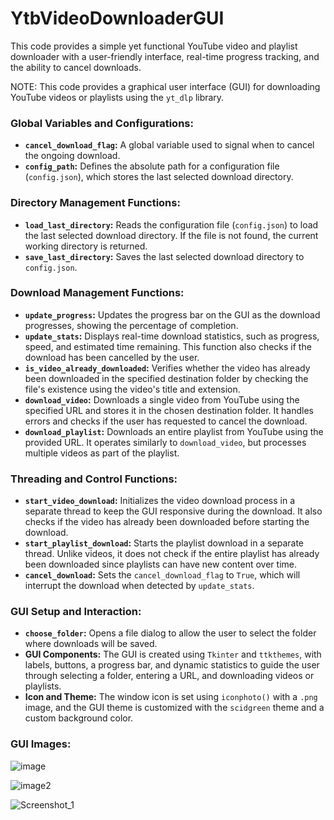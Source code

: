 # YtbVideoDownloaderGUI
This code provides a simple yet functional YouTube video and playlist downloader with a user-friendly interface, real-time progress tracking, and the ability to cancel downloads.

NOTE: This code provides a graphical user interface (GUI) for downloading YouTube videos or playlists using the `yt_dlp` library.

### Global Variables and Configurations:
- **`cancel_download_flag`:** A global variable used to signal when to cancel the ongoing download.
- **`config_path`:** Defines the absolute path for a configuration file (`config.json`), which stores the last selected download directory.

### Directory Management Functions:
- **`load_last_directory`:** Reads the configuration file (`config.json`) to load the last selected download directory. If the file is not found, the current working directory is returned.
- **`save_last_directory`:** Saves the last selected download directory to `config.json`.

### Download Management Functions:
- **`update_progress`:** Updates the progress bar on the GUI as the download progresses, showing the percentage of completion.
- **`update_stats`:** Displays real-time download statistics, such as progress, speed, and estimated time remaining. This function also checks if the download has been cancelled by the user.
- **`is_video_already_downloaded`:** Verifies whether the video has already been downloaded in the specified destination folder by checking the file's existence using the video's title and extension.
- **`download_video`:** Downloads a single video from YouTube using the specified URL and stores it in the chosen destination folder. It handles errors and checks if the user has requested to cancel the download.
- **`download_playlist`:** Downloads an entire playlist from YouTube using the provided URL. It operates similarly to `download_video`, but processes multiple videos as part of the playlist.

### Threading and Control Functions:
- **`start_video_download`:** Initializes the video download process in a separate thread to keep the GUI responsive during the download. It also checks if the video has already been downloaded before starting the download.
- **`start_playlist_download`:** Starts the playlist download in a separate thread. Unlike videos, it does not check if the entire playlist has already been downloaded since playlists can have new content over time.
- **`cancel_download`:** Sets the `cancel_download_flag` to `True`, which will interrupt the download when detected by `update_stats`.

### GUI Setup and Interaction:
- **`choose_folder`:** Opens a file dialog to allow the user to select the folder where downloads will be saved.
- **GUI Components:** The GUI is created using `Tkinter` and `ttkthemes`, with labels, buttons, a progress bar, and dynamic statistics to guide the user through selecting a folder, entering a URL, and downloading videos or playlists.
- **Icon and Theme:** The window icon is set using `iconphoto()` with a `.png` image, and the GUI theme is customized with the `scidgreen` theme and a custom background color.

### GUI Images:

![image](https://github.com/user-attachments/assets/49025da1-811c-445e-a9a1-71acd9372c1b)

![image2](https://github.com/user-attachments/assets/86c40fff-b028-4f89-8b46-1fb203e19be2)

![Screenshot_1](https://github.com/user-attachments/assets/fb333b64-7baa-453a-a9e2-360f6fcdcb6f)



